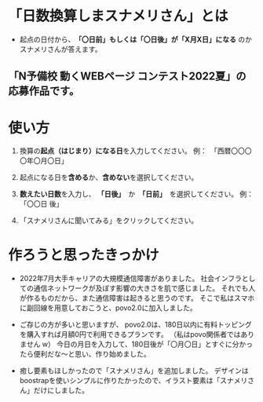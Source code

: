 # 「日数換算しまスナメリさん」とは  
- 起点の日付から、　**「〇日前」もしくは「〇日後」が「X月X日」になる** のか　スナメリさんが答えます。

## 「N予備校 動くWEBページ コンテスト2022夏」の応募作品です。  

# 使い方
1. 換算の**起点（はじまり）になる日**を入力してください。
例：　「西暦〇〇〇〇年〇月〇日」

1. 起点になる日を**含める**か、**含めない**を選択してください。

1. **数えたい日数**を入力し、 **「日後」**　か　**「日前」**　を選択してください。
例：「〇〇日 後」

1. 「スナメリさんに聞いてみる」をクリックしてください。  

# 作ろうと思ったきっかけ

- 2022年7月大手キャリアの大規模通信障害がありました。
社会インフラとしての通信ネットワークが及ぼす影響の大きさを肌で感じました。
それでも人が作るものだから、また通信障害は起きると思うのです。
そこで私はスマホに副回線を用意しておこうと、povo2.0に加入しました。

- ご存じの方が多いと思いますが、
povo2.0は、180日以内に有料トッピングを購入すれば月額0円で利用できるプランです。
（私はpovo関係者ではありません w）
今日の月日を入力して、180日後が「〇月〇日」とすぐに分かったら便利だな～と思い、作り始めました。

- 癒し要素もほしかったので「スナメリさん」を追加しました。
デザインはboostrapを使いシンプルに作りたかったので、イラスト要素は「スナメリさん」だけにしました。
